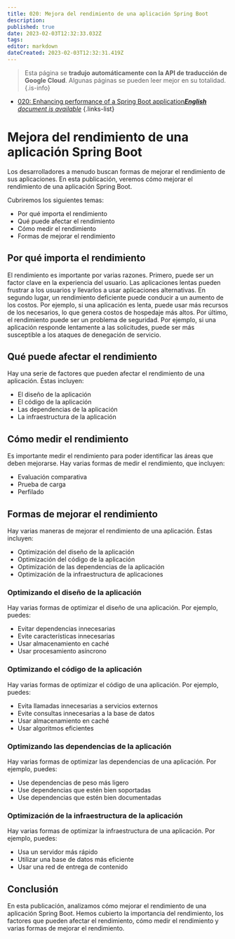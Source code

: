 ```yaml
---
title: 020: Mejora del rendimiento de una aplicación Spring Boot
description: 
published: true
date: 2023-02-03T12:32:33.032Z
tags: 
editor: markdown
dateCreated: 2023-02-03T12:32:31.419Z
---
```


> Esta página se **tradujo automáticamente con la API de traducción de Google Cloud**.
Algunas páginas se pueden leer mejor en su totalidad.{.is-info}



- [020: Enhancing performance of a Spring Boot application***English** document is available*](/en/Knowledge-base/Spring-Boot/Learning/020-enhancing-performance-of-a-spring-boot-application)
{.links-list}


# Mejora del rendimiento de una aplicación Spring Boot

Los desarrolladores a menudo buscan formas de mejorar el rendimiento de sus aplicaciones. En esta publicación, veremos cómo mejorar el rendimiento de una aplicación Spring Boot.

Cubriremos los siguientes temas:

* Por qué importa el rendimiento
* Qué puede afectar el rendimiento
* Cómo medir el rendimiento
* Formas de mejorar el rendimiento

## Por qué importa el rendimiento

El rendimiento es importante por varias razones. Primero, puede ser un factor clave en la experiencia del usuario. Las aplicaciones lentas pueden frustrar a los usuarios y llevarlos a usar aplicaciones alternativas. En segundo lugar, un rendimiento deficiente puede conducir a un aumento de los costos. Por ejemplo, si una aplicación es lenta, puede usar más recursos de los necesarios, lo que genera costos de hospedaje más altos. Por último, el rendimiento puede ser un problema de seguridad. Por ejemplo, si una aplicación responde lentamente a las solicitudes, puede ser más susceptible a los ataques de denegación de servicio.

## Qué puede afectar el rendimiento

Hay una serie de factores que pueden afectar el rendimiento de una aplicación. Éstas incluyen:

* El diseño de la aplicación
* El código de la aplicación
* Las dependencias de la aplicación
* La infraestructura de la aplicación

## Cómo medir el rendimiento

Es importante medir el rendimiento para poder identificar las áreas que deben mejorarse. Hay varias formas de medir el rendimiento, que incluyen:

* Evaluación comparativa
* Prueba de carga
* Perfilado

## Formas de mejorar el rendimiento

Hay varias maneras de mejorar el rendimiento de una aplicación. Éstas incluyen:

* Optimización del diseño de la aplicación
* Optimización del código de la aplicación
* Optimización de las dependencias de la aplicación
* Optimización de la infraestructura de aplicaciones

### Optimizando el diseño de la aplicación

Hay varias formas de optimizar el diseño de una aplicación. Por ejemplo, puedes:

* Evitar dependencias innecesarias
* Evite características innecesarias
* Usar almacenamiento en caché
* Usar procesamiento asíncrono

### Optimizando el código de la aplicación

Hay varias formas de optimizar el código de una aplicación. Por ejemplo, puedes:

* Evita llamadas innecesarias a servicios externos
* Evite consultas innecesarias a la base de datos
* Usar almacenamiento en caché
* Usar algoritmos eficientes

### Optimizando las dependencias de la aplicación

Hay varias formas de optimizar las dependencias de una aplicación. Por ejemplo, puedes:

* Use dependencias de peso más ligero
* Use dependencias que estén bien soportadas
* Use dependencias que estén bien documentadas

### Optimización de la infraestructura de la aplicación

Hay varias formas de optimizar la infraestructura de una aplicación. Por ejemplo, puedes:

* Usa un servidor más rápido
* Utilizar una base de datos más eficiente
* Usar una red de entrega de contenido

## Conclusión

En esta publicación, analizamos cómo mejorar el rendimiento de una aplicación Spring Boot. Hemos cubierto la importancia del rendimiento, los factores que pueden afectar el rendimiento, cómo medir el rendimiento y varias formas de mejorar el rendimiento.
